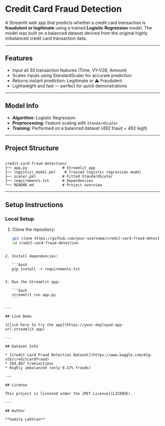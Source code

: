 # Credit Card Fraud Detection

A Streamlit web app that predicts whether a credit card transaction is **fraudulent or legitimate** using a trained **Logistic Regression** model. The model was built on a balanced dataset derived from the original highly imbalanced credit card transaction data.

---

## Features

- Input all 30 transaction features (Time, V1–V28, Amount)
- Scales inputs using StandardScaler for accurate prediction
- Returns instant prediction: Legitimate or ⚠️ Fraudulent
- Lightweight and fast — perfect for quick demonstrations

---

## Model Info

- **Algorithm**: Logistic Regression
- **Preprocessing**: Feature scaling with `StandardScaler`
- **Training**: Performed on a balanced dataset (492 fraud + 492 legit)

---

## Project Structure

```

credit-card-fraud-detection/
├── app.py                # Streamlit app
├── logistic\_model.pkl    # Trained logistic regression model
├── scaler.pkl            # Fitted StandardScaler
├── requirements.txt      # Dependencies
└── README.md             # Project overview

```

---

## Setup Instructions

### Local Setup

1. Clone the repository:
   ```bash
   git clone https://github.com/your-username/credit-card-fraud-detection.git
   cd credit-card-fraud-detection
   ```

````

2. Install dependencies:

   ```bash
   pip install -r requirements.txt
   ```

3. Run the Streamlit app:

   ```bash
   streamlit run app.py
   ```

---

## Live Demo

[Click here to try the app](https://your-deployed-app-url.streamlit.app)

---

## Dataset Info

* [Credit Card Fraud Detection Dataset](https://www.kaggle.com/mlg-ulb/creditcardfraud)
* 284,807 transactions
* Highly imbalanced (only 0.17% frauds)

---

## License

This project is licensed under the [MIT License](LICENSE).

---

## Author

**Sumita Lakhlan**
````
